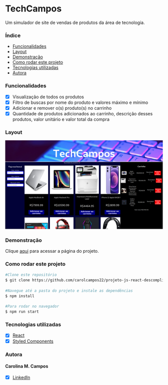 # TechCampos


Um simulador de site de vendas de produtos da área de tecnologia.

### Índice

- <a href="#funcionalidades">Funcionalidades</a>
- <a href="#layout">Layout</a>
- <a href="#demonstração">Demonstração</a>
- <a href="#como-rodar-este-projeto">Como rodar este projeto</a>
- <a href="#tecnologias-utilizadas">Tecnologias utilizadas</a>
- <a href="#autora">Autora</a>

### Funcionalidades
- [x] Visualização de todos os produtos
- [x] Filtro de buscas por nome do produto e valores máximo e mínimo
- [x] Adicionar e remover o(s) produto(s) no carrinho
- [x] Quantidade de produtos adicionados ao carrinho, descrição desses produtos, valor unitário e valor total da compra

### Layout
![](./src/assets/layout.png)
### Demonstração
Clique [aqui](https://techno-campos.surge.sh/) para acessar a página do projeto.
### Como rodar este projeto
```bash
#Clone este repositório
$ git clone https://github.com/carolcampos22/projeto-js-react-descomplica

#Navegue até a pasta do projeto e instale as dependências
$ npm install

#Para rodar no navegador
$ npm run start

```

### Tecnologias utilizadas 
- [x] [React](https://pt-br.react.dev/)
- [x] [Styled Components](https://styled-components.com/docs)

### Autora

<h4>Carolina M. Campos</h4>

- [x] [LinkedIn](https://www.linkedin.com/in/dev-carolina-mendes/)
